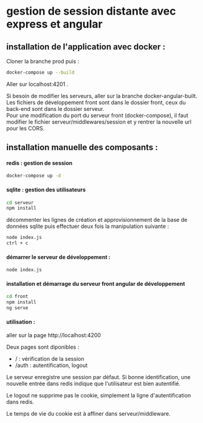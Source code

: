 # gestion de session distante avec express et angular 

## installation de l'application avec docker :  

Cloner la branche prod puis : 
```bash 
docker-compose up --build
```    

Aller sur localhost:4201 .

Si besoin de modifier les serveurs, aller sur la branche docker-angular-built. Les fichiers de développement front sont dans le dossier front, ceux du back-end sont dans le dossier serveur.   
Pour une modification du port du serveur front (docker-compose), il faut modifier le fichier serveur/middlewares/session et y rentrer la nouvelle url pour les CORS.


## installation manuelle des composants :  

#### redis : gestion de session
```bash
docker-compose up -d 
```


#### sqlite : gestion des utilisateurs

```bash
cd serveur
npm install
```

décommenter les lignes de création et approvisionnement de la base de données sqlite puis effectuer deux fois la manipulation suivante :
```bash 
node index.js 
ctrl + c 
``` 

#### démarrer le serveur de développement :  

```bash
node index.js
```

#### installation et démarrage du serveur front angular de développement

```bash
cd front
npm install
ng serve
```  

#### utilisation :  

aller sur la page http://localhost:4200   

Deux pages sont diponibles : 

- / : vérification de la session  
- /auth : autentification, logout  

Le serveur enregistre une session par défaut. Si bonne identification, une nouvelle entrée dans redis indique que l'utilisateur est bien autentifié.  

Le logout ne supprime pas le cookie, simplement la ligne d'autentification dans redis.   

Le temps de vie du cookie est à affiner dans serveur/middleware.
